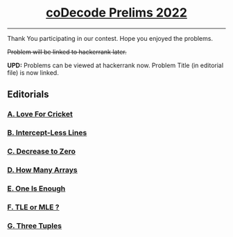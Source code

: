 # <center>[coDecode Prelims 2022](https://www.hackerrank.com/contests/codecode-pec/challenges)</center>
---

Thank You participating in our contest. Hope you enjoyed the problems.

<strike>Problem will be linked to hackerrank later.</strike>

**UPD:** Problems can be viewed at hackerrank now. Problem Title (in editorial file) is now linked.

## Editorials

### [<u>A. Love For Cricket</u>](./A_LoveForCricket.md)
### [<u>B. Intercept-Less Lines</u>](./B_InterceptLessLines.md)
### [<u>C. Decrease to Zero</u>](./C_DecreaseToZero.md)
### [<u>D. How Many Arrays</u>](./D_HowManyArrays.md)
### [<u>E. One Is Enough</u>](./E_OneIsEnough.md)
### [<u>F. TLE or MLE ?</u>](./F_TLEorMLE.md)
### [<u>G. Three Tuples</u>](./G_ThreeTuples.md)